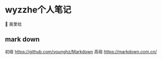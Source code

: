# wyzzhe个人笔记

🐧 奥里给
## mark down
初级 https://github.com/younghz/Markdown
高级 https://markdown.com.cn/
